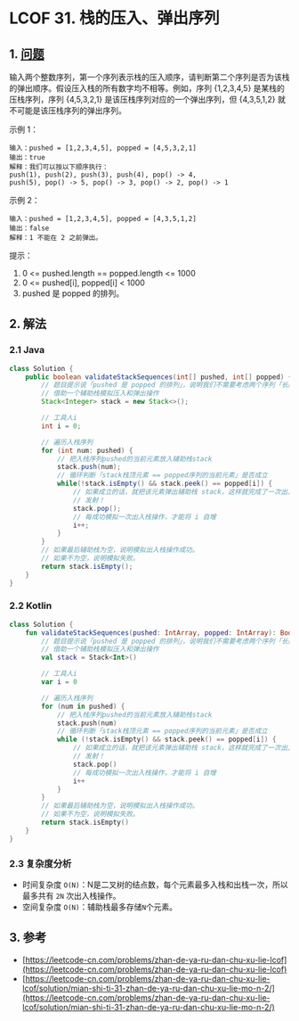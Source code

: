 # LCOF 31. 栈的压入、弹出序列

## 1. [问题](https://leetcode-cn.com/problems/zhan-de-ya-ru-dan-chu-xu-lie-lcof)

输入两个整数序列，第一个序列表示栈的压入顺序，请判断第二个序列是否为该栈的弹出顺序。假设压入栈的所有数字均不相等。例如，序列 {1,2,3,4,5} 是某栈的压栈序列，序列 {4,5,3,2,1} 是该压栈序列对应的一个弹出序列，但 {4,3,5,1,2} 就不可能是该压栈序列的弹出序列。

示例 1：

```
输入：pushed = [1,2,3,4,5], popped = [4,5,3,2,1]
输出：true
解释：我们可以按以下顺序执行：
push(1), push(2), push(3), push(4), pop() -> 4,
push(5), pop() -> 5, pop() -> 3, pop() -> 2, pop() -> 1
```

示例 2：

```
输入：pushed = [1,2,3,4,5], popped = [4,3,5,1,2]
输出：false
解释：1 不能在 2 之前弹出。
```

提示：

1. 0 <= pushed.length == popped.length <= 1000
2. 0 <= pushed\[i], popped\[i] < 1000
3. pushed 是 popped 的排列。

## 2. 解法

### 2.1 Java

```java
class Solution {
    public boolean validateStackSequences(int[] pushed, int[] popped) {
        // 题目提示说「pushed 是 popped 的排列」，说明我们不需要考虑两个序列「长度不同」或者「元素不同」的情况
        // 借助一个辅助栈模拟压入和弹出操作
        Stack<Integer> stack = new Stack<>();

        // 工具人i
        int i = 0;

        // 遍历入栈序列
        for (int num: pushed) {
            // 把入栈序列pushed的当前元素放入辅助栈stack
            stack.push(num);
            // 循环判断「stack栈顶元素 == popped序列的当前元素」是否成立
            while(!stack.isEmpty() && stack.peek() == popped[i]) {
                // 如果成立的话，就把该元素弹出辅助栈 stack，这样就完成了一次出入栈模拟操作
                // 发射！
                stack.pop();
                // 每成功模拟一次出入栈操作，才能将 i 自增
                i++;
            }
        }
        // 如果最后辅助栈为空，说明模拟出入栈操作成功。
        // 如果不为空，说明模拟失败。
        return stack.isEmpty();
    }
}
```

### 2.2 Kotlin

```kotlin
class Solution {
    fun validateStackSequences(pushed: IntArray, popped: IntArray): Boolean {
        // 题目提示说「pushed 是 popped 的排列」，说明我们不需要考虑两个序列「长度不同」或者「元素不同」的情况
        // 借助一个辅助栈模拟压入和弹出操作
        val stack = Stack<Int>()

        // 工具人i
        var i = 0

        // 遍历入栈序列
        for (num in pushed) {
            // 把入栈序列pushed的当前元素放入辅助栈stack
            stack.push(num)
            // 循环判断「stack栈顶元素 == popped序列的当前元素」是否成立
            while (!stack.isEmpty() && stack.peek() == popped[i]) {
                // 如果成立的话，就把该元素弹出辅助栈 stack，这样就完成了一次出入栈模拟操作
                // 发射！
                stack.pop()
                // 每成功模拟一次出入栈操作，才能将 i 自增
                i++
            }
        }
        // 如果最后辅助栈为空，说明模拟出入栈操作成功。
        // 如果不为空，说明模拟失败。
        return stack.isEmpty()
    }
}
```

### 2.3 复杂度分析

* 时间复杂度 `O(N)`：N是二叉树的结点数，每个元素最多入栈和出栈一次，所以最多共有 `2N` 次出入栈操作。
* 空间复杂度 `O(N)`：辅助栈最多存储`N`个元素。

## 3. 参考

* [https://leetcode-cn.com/problems/zhan-de-ya-ru-dan-chu-xu-lie-lcof](https://leetcode-cn.com/problems/zhan-de-ya-ru-dan-chu-xu-lie-lcof)
* [https://leetcode-cn.com/problems/zhan-de-ya-ru-dan-chu-xu-lie-lcof/solution/mian-shi-ti-31-zhan-de-ya-ru-dan-chu-xu-lie-mo-n-2/](https://leetcode-cn.com/problems/zhan-de-ya-ru-dan-chu-xu-lie-lcof/solution/mian-shi-ti-31-zhan-de-ya-ru-dan-chu-xu-lie-mo-n-2/)
